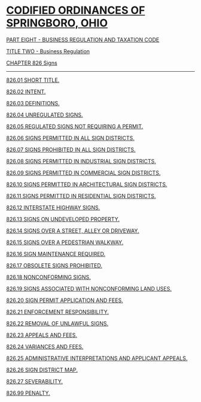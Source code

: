[CODIFIED ORDINANCES OF SPRINGBORO, OHIO](index.html)
=====================================================

[PART EIGHT - BUSINESS REGULATION AND TAXATION CODE](394aa412.html)

[TITLE TWO - Business Regulation](3966a412.html)

[CHAPTER 826 Signs](39f7a412.html)

* * * * *

[826.01 SHORT TITLE.](3a21a412.html)

[826.02 INTENT.](3a25a412.html)

[826.03 DEFINITIONS.](3a2fa412.html)

[826.04 UNREGULATED SIGNS.](3a85a412.html)

[826.05 REGULATED SIGNS NOT REQUIRING A PERMIT.](3a8fa412.html)

[826.06 SIGNS PERMITTED IN ALL SIGN DISTRICTS.](3aa6a412.html)

[826.07 SIGNS PROHIBITED IN ALL SIGN DISTRICTS.](3ac8a412.html)

[826.08 SIGNS PERMITTED IN INDUSTRIAL SIGN DISTRICTS.](3ae2a412.html)

[826.09 SIGNS PERMITTED IN COMMERCIAL SIGN DISTRICTS.](3b09a412.html)

[826.10 SIGNS PERMITTED IN ARCHITECTURAL SIGN DISTRICTS.](3b4ca412.html)

[826.11 SIGNS PERMITTED IN RESIDENTIAL SIGN DISTRICTS.](3b74a412.html)

[826.12 INTERSTATE HIGHWAY SIGNS.](3b80a412.html)

[826.13 SIGNS ON UNDEVELOPED PROPERTY.](3b93a412.html)

[826.14 SIGNS OVER A STREET, ALLEY OR DRIVEWAY.](3b97a412.html)

[826.15 SIGNS OVER A PEDESTRIAN WALKWAY.](3b9ba412.html)

[826.16 SIGN MAINTENANCE REQUIRED.](3b9fa412.html)

[826.17 OBSOLETE SIGNS PROHIBITED.](3ba3a412.html)

[826.18 NONCONFORMING SIGNS.](3ba7a412.html)

[826.19 SIGNS ASSOCIATED WITH NONCONFORMING LAND USES.](3baea412.html)

[826.20 SIGN PERMIT APPLICATION AND FEES.](3bb4a412.html)

[826.21 ENFORCEMENT RESPONSIBILITY.](3bc0a412.html)

[826.22 REMOVAL OF UNLAWFUL SIGNS.](3bc4a412.html)

[826.23 APPEALS AND FEES.](3bcca412.html)

[826.24 VARIANCES AND FEES.](3bd3a412.html)

[826.25 ADMINISTRATIVE INTERPRETATIONS AND APPLICANT
APPEALS.](3be4a412.html)

[826.26 SIGN DISTRICT MAP.](3beda412.html)

[826.27 SEVERABILITY.](3bf7a412.html)

[826.99 PENALTY.](3bfba412.html)
